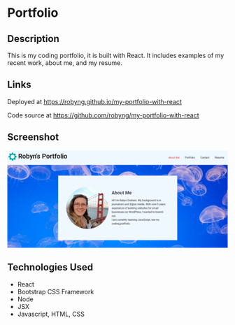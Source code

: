 # Portfolio

## Description
This is my coding portfolio, it is built with React. It includes examples of my recent work, about me, and my resume.

## Links
Deployed at 
https://robyng.github.io/my-portfolio-with-react

Code source at
https://github.com/robyng/my-portfolio-with-react


## Screenshot
![App Screenshot](./src/assets/images/jelly-shot.png)

## Technologies Used
* React
* Bootstrap CSS Framework
* Node
* JSX
* Javascript, HTML, CSS